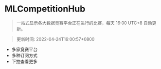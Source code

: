 # MLCompetitionHub

> 一站式显示各大数据竞赛平台正在进行的比赛，每天 16:00 UTC+8 自动更新。
  
> 更新时间: 2022-04-24T16:00:57+0800 

* 多家竞赛平台
* 多种订阅方式
* 下拉查看更多